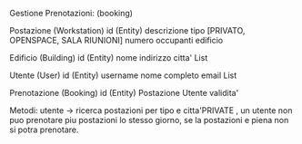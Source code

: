 Gestione Prenotazioni: (booking)

Postazione (Workstation)
 id (Entity)
    descrizione
    tipo [PRIVATO, OPENSPACE, SALA RIUNIONI]
    numero occupanti
    edificio

Edificio (Building)
 id (Entity)
    nome
    indirizzo 
    citta'
    List<Postazioni>

Utente (User)
 id (Entity)
    username
    nome completo
    email
    List<Prenotazioni>

Prenotazione (Booking)
   id (Entity)
    Postazione
    Utente
    validita'

Metodi:
	utente -> ricerca postazioni per tipo e citta'PRIVATE , un utente non puo prenotare piu postazioni lo stesso giorno,  se la postazioni e piena non si 
	potra prenotare.

    

   
